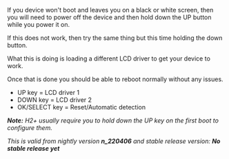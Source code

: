 If you device won't boot and leaves you on a black or white screen, then you will need to power off the device and then hold down the UP button while you power it on.

If this does not work, then try the same thing but this time holding the down button.

What this is doing is loading a different LCD driver to get your device to work.

Once that is done you should be able to reboot normally without any issues.

* UP key = LCD driver 1
* DOWN key = LCD driver 2
* OK/SELECT key = Reset/Automatic detection

_**Note:** H2+ usually require you to hold down the UP key on the first boot to configure them._

_This is valid from nightly version **n_220406** and stable release version: _**No stable release yet**__